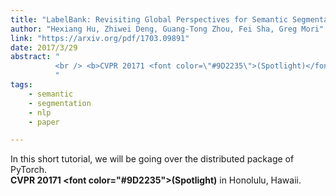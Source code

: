 ```yaml
---
title: "LabelBank: Revisiting Global Perspectives for Semantic Segmentation"
author: "Hexiang Hu, Zhiwei Deng, Guang-Tong Zhou, Fei Sha, Greg Mori"
link: "https://arxiv.org/pdf/1703.09891"
date: 2017/3/29
abstract: "
          <br /> <b>CVPR 20171 <font color=\"#9D2235\">(Spotlight)</font></b> in Honolulu, Hawaii.
          "
tags:
    - semantic
    - segmentation
    - nlp
    - paper

---
```


In this short tutorial, we will be going over the distributed package of PyTorch.
<br> <b>CVPR 20171 <font color=\"#9D2235\">(Spotlight)</font></b> in Honolulu, Hawaii.

